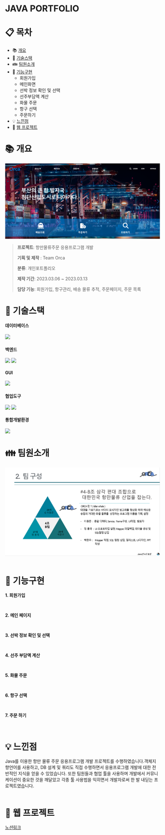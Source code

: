 # JAVA PORTFOLIO
# :clipboard: 목차

- :books: <a href="#outline">개요</a>
- :wrench: <a href="#tech">기술스택</a>
- :family: <a href="#team">팀원소개</a>
- :bookmark_tabs: <a href="#function">기능구현</a>
  - 회원가입
  - 메인화면
  - 선박 정보 확인 및 선택
  - 선주부담액 계산
  - 화물 주문
  - 항구 선택
  - 주문하기
- :bulb: <a href="#result">느낀점</a>
- :bookmark: <a href="#url">웹 프로젝트</a>

# :books: <a name="outline">개요</a>
<img src="https://raw.githubusercontent.com/ldj8196/Portfolio/main/src/main/resources/static/DJ/portfolioimage/Mainpage.png">

>**프로젝트**: 항만물류주문 응용프로그램 개발
>
>**기획 및 제작** : Team Orca
>
>**분류**: 개인포트폴리오
>
>**제작 기간**: 2023.03.06 ~ 2023.03.13
>
>**담당 기능**: 회원가입, 항구관리, 배송 물류 추적, 주문페이지, 주문 목록

# :wrench: <a name="tech">기술스택</a>
<h4>데이터베이스</h4>
<div align="left">
 	<img src="https://img.shields.io/badge/ORACLE-F80000?style=flat&logo=oracle&logoColor=white" />
</div> 
<h4>백엔드</h4>
<div align="left">
 	<img src="https://img.shields.io/badge/JAVA-007396?style=flat&logo=Java&logoColor=white"/>
  <img src="https://img.shields.io/badge/MyBatis-232F3E?style=flat&logo=mybatis&logoColor=white" />
</div> 
<h4>GUI</h4>
<div align="left">
  <img src="https://img.shields.io/badge/JAVASWING-007396?style=flat&logo=Java&logoColor=white" />
</div>
<h4>협업도구</h4>
<div align="left">
	<img src="https://img.shields.io/badge/Notion-000000?style=flat&logo=Notion&logoColor=white" />
	<img src="https://img.shields.io/badge/GitHub-181717?style=flat&logo=GitHub&logoColor=white" />
</div>
<h4>통합개발환경</h4>
<div align="left">
	<img src="https://img.shields.io/badge/Eclipse-2C2255?style=flat&logo=eclipseide&logoColor=white" />
</div>


# :family: <a name="team">팀원소개</a>
<img src="https://raw.githubusercontent.com/ldj8196/MiniProject_Java/main/Image/%ED%8C%80%EC%9B%90%EC%86%8C%EA%B0%9C.png"> <br/><br/>
# :bookmark_tabs: <a name="function">기능구현</a>
**1. 회원가입**

<br/>

**2. 메인 페이지**

<br/>

**3. 선박 정보 확인 및 선택**

<br/>

**4. 선주 부담액 계산**

<br/>

**5. 화물 주문**

<br/>

**6. 항구 선택**

<br/>

**7. 주문 하기**

<br/>

# :bulb: <a name="result">느낀점</a>
Java를 이용한 항만 물류 주문 응용프로그램 개발 프로젝트를 수행하였습니다.객체지향언어를 사용하고, DB 설계 및 쿼리도 직접 수행하면서 응용프로그램 개발에 대한 전반적인 지식을 얻을 수 있었습니다. 또한 팀원들과 협업 툴을 사용하며 개발에서 커뮤니케이션이 중요한 것을 깨달았고 각종 툴 사용법을 익히면서 개발자로써 한 발 내딛는 프로젝트였습니다.<br/><br/>

# :bookmark: <a name="url">웹 프로젝트</a>
<a href="https://www.notion.so/bf2c17f0a0bf47b2ab01f7b17a834dc3?v=4931d2f41b0b41a2a41d5e11400ecdaf">노션링크</a>
